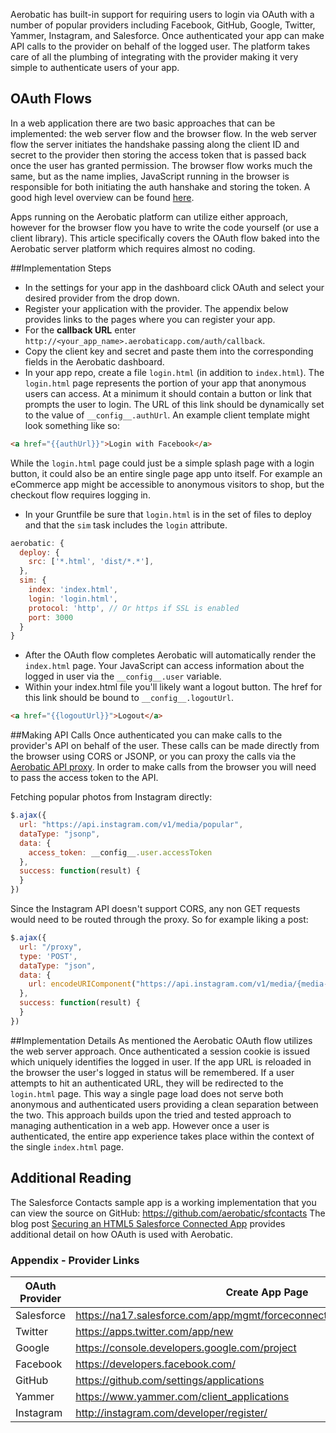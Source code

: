 Aerobatic has built-in support for requiring users to login via OAuth with a number of popular providers including Facebook, GitHub, Google, Twitter, Yammer, Instagram, and Salesforce. Once authenticated your app can make API calls to the provider on behalf of the logged user. The platform takes care of all the plumbing of integrating with the provider making it very simple to authenticate users of your app.

## OAuth Flows
In a web application there are two basic approaches that can be implemented: the web server flow and the browser flow. In the web server flow the server initiates the handshake passing along the client ID and secret to the provider then storing the access token that is passed back once the user has granted permission. The browser flow works much the same, but as the name implies, JavaScript running in the browser is responsible for both initiating the auth hanshake and storing the token. A good high level overview can be found [here](http://aaronparecki.com/articles/2012/07/29/1/oauth2-simplified).

Apps running on the Aerobatic platform can utilize either approach, however for the browser flow you have to write the code yourself (or use a client library). This article specifically covers the OAuth flow baked into the Aerobatic server platform which requires almost no coding.

##Implementation Steps
* In the settings for your app in the dashboard click OAuth and select your desired provider from the drop down.
* Register your application with the provider. The appendix below provides links to the pages where you can register your app.
* For the __callback URL__ enter `http://<your_app_name>.aerobaticapp.com/auth/callback`.
* Copy the client key and secret and paste them into the corresponding fields in the Aerobatic dashboard.
* In your app repo, create a file `login.html` (in addition to `index.html`). The `login.html` page represents the portion of your app that anonymous users can access. At a minimum it should contain a button or link that prompts the user to login. The URL of this link should be dynamically set to the value of `__config__.authUrl`. An example client template might look something like so:
```html
<a href="{{authUrl}}">Login with Facebook</a>
```
While the `login.html` page could just be a simple splash page with a login button, it could also be an entire single page app unto itself. For example an eCommerce app might be accessible to anonymous visitors to shop, but the checkout flow requires logging in.
* In your Gruntfile be sure that `login.html` is in the set of files to deploy and that the `sim` task includes the `login` attribute.
```js
aerobatic: {
  deploy: {
    src: ['*.html', 'dist/*.*'],
  },
  sim: {
    index: 'index.html',
    login: 'login.html',
    protocol: 'http', // Or https if SSL is enabled
    port: 3000
  }
}
```
* After the OAuth flow completes Aerobatic will automatically render the `index.html` page. Your JavaScript can access information about the logged in user via the `__config__.user` variable.
* Within your index.html file you'll likely want a logout button. The href for this link should be bound to `__config__.logoutUrl`.
```html
<a href="{{logoutUrl}}">Logout</a>
```

##Making API Calls
Once authenticated you can make calls to the provider's API on behalf of the user. These calls can be made directly from the browser using CORS or JSONP, or you can proxy the calls via the [Aerobatic API proxy]('/docs/api-integration'). In order to make calls from the browser you will need to pass the access token to the API.

Fetching popular photos from Instagram directly:
```js
$.ajax({
  url: "https://api.instagram.com/v1/media/popular",
  dataType: "jsonp",
  data: {
    access_token: __config__.user.accessToken
  },
  success: function(result) {
  }
})
```

Since the Instagram API doesn't support CORS, any non GET requests would need to be routed through the proxy. So for example liking a post:
```js
$.ajax({
  url: "/proxy",
  type: 'POST',
  dataType: "json",
  data: {
    url: encodeURIComponent("https://api.instagram.com/v1/media/{media-id}/likes?access_token=" + __config__.user.accessToken)
  },
  success: function(result) {
  }
})
```

##Implementation Details
As mentioned the Aerobatic OAuth flow utilizes the web server approach. Once authenticated a session cookie is issued which uniquely identifies the logged in user. If the app URL is reloaded in the browser the user's logged in status will be remembered. If a user attempts to hit an authenticated URL, they will be redirected to the `login.html` page. This way a single page load does not serve both anonymous and authenticated users providing a clean separation between the two. This approach builds upon the tried and tested approach to managing authentication in a web app. However once a user is authenticated, the entire app experience takes place within the context of the single `index.html` page.

## Additional Reading
The Salesforce Contacts sample app is a working implementation that you can view the source on GitHub: https://github.com/aerobatic/sfcontacts
The blog post [Securing an HTML5 Salesforce Connected App](http://www.aerobatic.io/blog/2014/07/19/securing-an-html5-salesforce-connected-app) provides additional detail on how OAuth is used with Aerobatic.

### Appendix - Provider Links

OAuth Provider  | Create App Page
------------- | -------------
Salesforce | https://na17.salesforce.com/app/mgmt/forceconnectedapps/forceAppEdit.apexp
Twitter | https://apps.twitter.com/app/new
Google | https://console.developers.google.com/project
Facebook | https://developers.facebook.com/
GitHub | https://github.com/settings/applications
Yammer | https://www.yammer.com/client_applications
Instagram | http://instagram.com/developer/register/

